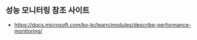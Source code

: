 ## 성능 모니터링 참조 사이트
- https://docs.microsoft.com/ko-kr/learn/modules/describe-performance-monitoring/
